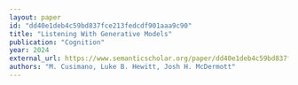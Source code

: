 ```yaml
---
layout: paper
id: "dd40e1deb4c59bd837fce213fedcdf901aaa9c90"
title: "Listening With Generative Models"
publication: "Cognition"
year: 2024
external_url: https://www.semanticscholar.org/paper/dd40e1deb4c59bd837fce213fedcdf901aaa9c90
authors: "M. Cusimano, Luke B. Hewitt, Josh H. McDermott"
---
```

